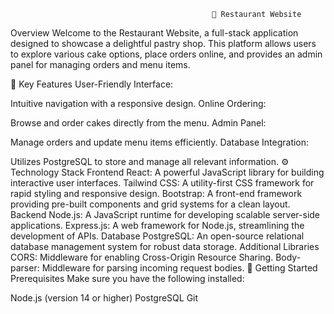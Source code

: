 
                                                 🍰 Restaurant Website
Overview
Welcome to the Restaurant Website, a full-stack application designed to showcase a delightful pastry shop. This platform allows users to explore various cake options, place orders online, and provides an admin panel for managing orders and menu items.

🌟 Key Features
User-Friendly Interface:

Intuitive navigation with a responsive design.
Online Ordering:

Browse and order cakes directly from the menu.
Admin Panel:

Manage orders and update menu items efficiently.
Database Integration:

Utilizes PostgreSQL to store and manage all relevant information.
⚙️ Technology Stack
Frontend
React: A powerful JavaScript library for building interactive user interfaces.
Tailwind CSS: A utility-first CSS framework for rapid styling and responsive design.
Bootstrap: A front-end framework providing pre-built components and grid systems for a clean layout.
Backend
Node.js: A JavaScript runtime for developing scalable server-side applications.
Express.js: A web framework for Node.js, streamlining the development of APIs.
Database
PostgreSQL: An open-source relational database management system for robust data storage.
Additional Libraries
CORS: Middleware for enabling Cross-Origin Resource Sharing.
Body-parser: Middleware for parsing incoming request bodies.
🚀 Getting Started
Prerequisites
Make sure you have the following installed:

Node.js (version 14 or higher)
PostgreSQL
Git
